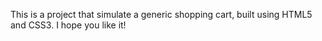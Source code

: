 This is a project that simulate a generic shopping cart, built using HTML5 and CSS3.
I hope you like it!